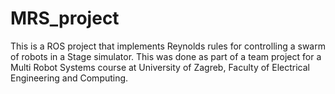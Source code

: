 # MRS_project
This is a ROS project that implements Reynolds rules for controlling a swarm of robots in a Stage simulator. 
This was done as part of a team project for a Multi Robot Systems course at University of Zagreb, Faculty of Electrical Engineering and Computing.
